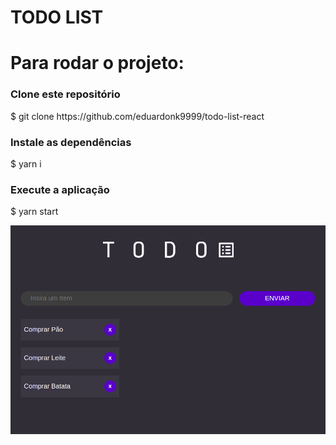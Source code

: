# TODO LIST

# Para rodar o projeto:

<h3>Clone este repositório</h3>
$ git clone https://github.com/eduardonk9999/todo-list-react

<h3>Instale as dependências</h3>
$ yarn i

<h3>Execute a aplicação</h3>
$ yarn start


![](https://github.com/eduardonk9999/todo-list-react/blob/master/todoimg.png "Logo") 